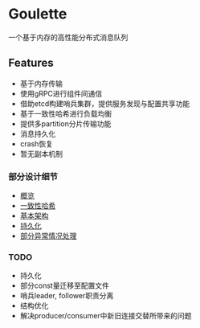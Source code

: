 # Goulette
一个基于内存的高性能分布式消息队列

## Features
- 基于内存传输
- 使用gRPC进行组件间通信
- 借助etcd构建哨兵集群，提供服务发现与配置共享功能
- 基于一致性哈希进行负载均衡
- 提供多partition分片传输功能
- 消息持久化
- crash恢复
- 暂无副本机制

### 部分设计细节
- [概览](docs/具体设计.md)
- [一致性哈希](docs/一致性哈希.png)
- [基本架构](docs/基本架构.png)
- [持久化](docs/持久化.png)
- [部分异常情况处理](docs/部分异常情况处理.png)

### TODO
- 持久化
- 部分const量迁移至配置文件
- 哨兵leader, follower职责分离
- 结构优化
- 解决producer/consumer中新旧连接交替所带来的问题